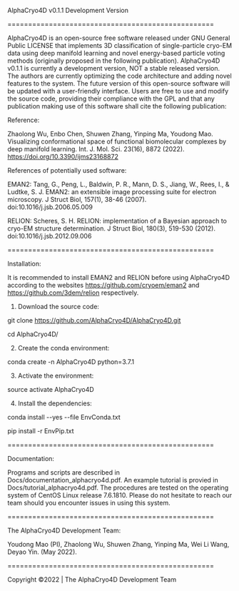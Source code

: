 AlphaCryo4D v0.1.1 Development Version

==================================================

AlphaCryo4D is an open-source free software released under GNU General Public LICENSE that implements 3D classification of single-particle cryo-EM data using deep manifold learning and novel energy-based particle voting methods (originally proposed in the following publication). AlphaCryo4D v0.1.1 is currently a development version, NOT a stable released version. The authors are currently optimizing the code architecture and adding novel features to the system. The future version of this open-source software will be updated with a user-friendly interface. Users are free to use and modify the source code, providing their compliance with the GPL and that any publication making use of this software shall cite the following publication:

Reference:

Zhaolong Wu, Enbo Chen, Shuwen Zhang, Yinping Ma, Youdong Mao. Visualizing conformational space of functional biomolecular complexes by deep manifold learning. Int. J. Mol. Sci. 23(16), 8872 (2022). https://doi.org/10.3390/ijms23168872

References of potentially used software:

EMAN2:
Tang, G., Peng, L., Baldwin, P. R., Mann, D. S., Jiang, W., Rees, I., & Ludtke, S. J. EMAN2: an extensible image processing suite for electron microscopy. J Struct Biol, 157(1), 38-46 (2007). doi:10.1016/j.jsb.2006.05.009

RELION:
Scheres, S. H. RELION: implementation of a Bayesian approach to cryo-EM structure determination. J Struct Biol, 180(3), 519-530 (2012). doi:10.1016/j.jsb.2012.09.006

==================================================

Installation:

It is recommended to install EMAN2 and RELION before using AlphaCryo4D according to the websites https://github.com/cryoem/eman2 and https://github.com/3dem/relion respectively.

1.  Download the source code: 

git clone https://github.com/AlphaCryo4D/AlphaCryo4D.git

cd AlphaCryo4D/

2.  Create the conda environment: 

conda create -n AlphaCryo4D python=3.7.1

3.  Activate the environment: 

source activate AlphaCryo4D

4.  Install the dependencies: 

conda install --yes --file EnvConda.txt 

pip install -r EnvPip.txt

==================================================

Documentation:

Programs and scripts are described in Docs/documentation_alphacryo4d.pdf. An example tutorial is provied in Docs/tutorial_alphacryo4d.pdf. The procedures are tested on the operating system of CentOS Linux release 7.6.1810. Please do not hesitate to reach our team should you encounter issues in using this system.

==================================================

The AlphaCryo4D Development Team:

Youdong Mao (PI), Zhaolong Wu, Shuwen Zhang, Yinping Ma, Wei Li Wang, Deyao Yin. (May 2022).

==================================================

Copyright ©2022 | The AlphaCryo4D Development Team
